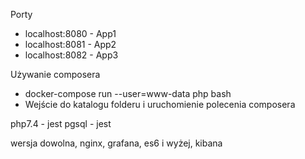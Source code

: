 Porty
- localhost:8080 - App1
- localhost:8081 - App2
- localhost:8082 - App3

Używanie composera
- docker-compose run --user=www-data php bash
- Wejście do katalogu folderu i uruchomienie polecenia composera



php7.4 - jest
pgsql - jest


wersja dowolna, nginx, grafana, es6 i wyżej, kibana
